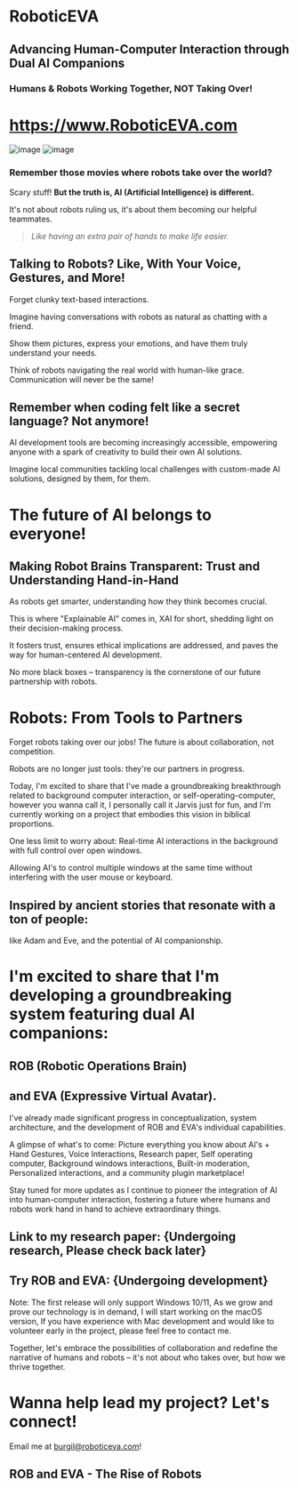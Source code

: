 # RoboticEVA
## Advancing Human-Computer Interaction through Dual AI Companions
### Humans & Robots Working Together, NOT Taking Over!
# https://www.RoboticEVA.com
![image](https://github.com/RoboticEVA/.github/assets/41600149/71c2d864-e90c-4b41-9f41-ba64c3cd30b7)
![image](https://github.com/RoboticEVA/.github/assets/41600149/2e07ce61-f853-4865-8b45-a01ec8351437)

### Remember those movies where robots take over the world?

Scary stuff! **But the truth is, AI (Artificial Intelligence) is different.**

It's not about robots ruling us, it's about them becoming our helpful teammates.

> *Like having an extra pair of hands to make life easier.*

## Talking to Robots? Like, With Your Voice, Gestures, and More!

Forget clunky text-based interactions.

Imagine having conversations with robots as natural as chatting with a friend.

Show them pictures, express your emotions, and have them truly understand your needs.

Think of robots navigating the real world with human-like grace. Communication will never be the same!

## Remember when coding felt like a secret language? Not anymore!

AI development tools are becoming increasingly accessible, empowering anyone with a spark of creativity to build their own AI solutions.

Imagine local communities tackling local challenges with custom-made AI solutions, designed by them, for them.

# The future of AI belongs to everyone!

## Making Robot Brains Transparent: Trust and Understanding Hand-in-Hand

As robots get smarter, understanding how they think becomes crucial.

This is where "Explainable AI" comes in, XAI for short, shedding light on their decision-making process.

It fosters trust, ensures ethical implications are addressed, and paves the way for human-centered AI development.

No more black boxes – transparency is the cornerstone of our future partnership with robots.

# Robots: From Tools to Partners

Forget robots taking over our jobs! The future is about collaboration, not competition.

Robots are no longer just tools: they're our partners in progress.

Today, I'm excited to share that I've made a groundbreaking breakthrough related to background computer interaction, or self-operating-computer, however you wanna call it, I personally call it Jarvis just for fun, and I'm currently working on a project that embodies this vision in biblical proportions.

One less limit to worry about: Real-time AI interactions in the background with full control over open windows.

Allowing AI's to control multiple windows at the same time without interfering with the user mouse or keyboard.

## Inspired by ancient stories that resonate with a ton of people:

like Adam and Eve, and the potential of AI companionship.

# I'm excited to share that I'm developing a groundbreaking system featuring dual AI companions:

## ROB (Robotic Operations Brain)
## and EVA (Expressive Virtual Avatar).

I've already made significant progress in conceptualization, system architecture, and the development of ROB and EVA's individual capabilities.

A glimpse of what's to come: Picture everything you know about AI's + Hand Gestures, Voice Interactions, Research paper, Self operating computer, Background windows interactions, Built-in moderation, Personalized interactions, and a community plugin marketplace!

Stay tuned for more updates as I continue to pioneer the integration of AI into human-computer interaction, fostering a future where humans and robots work hand in hand to achieve extraordinary things.

## Link to my research paper: {Undergoing research, Please check back later}

## Try ROB and EVA: {Undergoing development}

Note: The first release will only support Windows 10/11, As we grow and prove our technology is in demand, I will start working on the macOS version, If you have experience with Mac development and would like to volunteer early in the project, please feel free to contact me.

Together, let's embrace the possibilities of collaboration and redefine the narrative of humans and robots – it's not about who takes over, but how we thrive together.

# Wanna help lead my project? Let's connect!
Email me at burgil@roboticeva.com!

## ROB and EVA - The Rise of Robots
